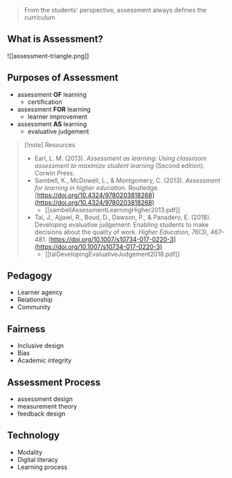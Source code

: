 > From the students' perspective, assessment always defines the curriculum

## What is Assessment?

![[assessment-triangle.png]]

## Purposes of Assessment

- assessment **OF** learning
  - certification
- assessment **FOR** learning
  - learner improvement
- assessment **AS** learning
  - evaluative judgement

> [!note] Resources
> - Earl, L. M. (2013). _Assessment as learning: Using classroom assessment to maximize student learning_ (Second edition). Corwin Press.
> - Sambell, K., McDowell, L., & Montgomery, C. (2013). _Assessment for learning in higher education_. Routledge. [https://doi.org/10.4324/9780203818268](https://doi.org/10.4324/9780203818268)
>    - [[sambellAssessmentLearningHigher2013.pdf]]
> - Tai, J., Ajjawi, R., Boud, D., Dawson, P., & Panadero, E. (2018). Developing evaluative judgement: Enabling students to make decisions about the quality of work. _Higher Education_, _76_(3), 467–481. [https://doi.org/10.1007/s10734-017-0220-3](https://doi.org/10.1007/s10734-017-0220-3)
>   - [[taiDevelopingEvaluativeJudgement2018.pdf]]

## Pedagogy

- Learner agency
- Relationship
- Community

## Fairness

- Inclusive design
- Bias
- Academic integrity

## Assessment Process

- assessment design
- measurement theory
- feedback design

## Technology

- Modality
- Digital literacy
- Learning process


